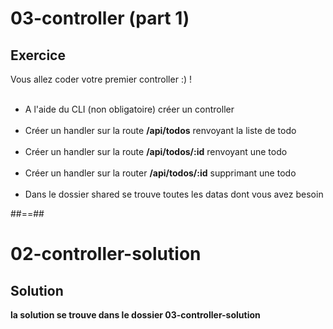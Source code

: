<!-- .slide: class="exercice" -->
# 03-controller (part 1)
## Exercice
Vous allez coder votre premier controller :) ! <br><br>

- A l'aide du CLI (non obligatoire) créer un controller <br><br>
- Créer un handler sur la route __/api/todos__ renvoyant la liste de todo <br><br>
- Créer un handler sur la route __/api/todos/:id__ renvoyant une todo <br><br>
- Créer un handler sur la router __/api/todos/:id__ supprimant une todo<br><br>
- Dans le dossier shared se trouve toutes les datas dont vous avez besoin


##==##

<!-- .slide: class="exercice" -->
# 02-controller-solution
## Solution

**la solution se trouve dans le dossier 03-controller-solution**
<!-- .element: class="full-center" -->

